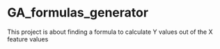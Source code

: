 # GA_formulas_generator
This project is about finding a formula to calculate Y values out of the X feature values
